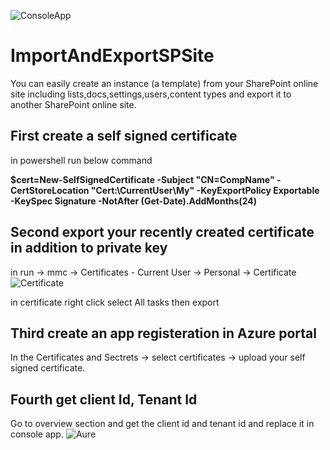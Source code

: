 ![ConsoleApp](https://github.com/Shmata/ImportAndExportSPSite/assets/2398297/d7b887bb-ac0c-408c-88ba-942ca035060f)

# ImportAndExportSPSite
You can easily create an instance (a template) from your SharePoint online site including lists,docs,settings,users,content types and export it to another SharePoint online site. 

## First create a self signed certificate
in powershell run below command 

**$cert=New-SelfSignedCertificate -Subject "CN=CompName" -CertStoreLocation "Cert:\CurrentUser\My"  -KeyExportPolicy Exportable -KeySpec Signature -NotAfter (Get-Date).AddMonths(24)**

## Second export your recently created certificate in addition to private key 
in run -> mmc -> Certificates - Current User -> Personal -> Certificate 
![Certificate](https://github.com/Shmata/ImportAndExportSPSite/assets/2398297/d8993c87-43ed-4518-8dd8-74f2c94ecc3d)

in certificate right click select All tasks then export 

## Third create an app registeration in Azure portal 
In the Certificates and Sectrets -> select certificates -> upload your self signed certificate. 

## Fourth get client Id, Tenant Id
Go to overview section and get the client id and tenant id and replace it in console app. 
![Aure](https://github.com/Shmata/ImportAndExportSPSite/assets/2398297/d1b6eee4-19ba-4d68-9871-82af89b4ea93)
